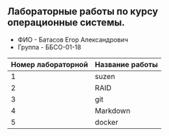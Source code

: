 ## Лабораторные работы по курсу операционные системы.
- ФИО - Батасов Егор Александрович
- Группа - ББСО-01-18


| Номер лабораторной | Название работы |
| -------------------|-----------------|
|          1         |     suzen       |
|          2         |     RAID        |
|          3         |     git         |
|          4         |     Markdown    |
|          5         |     docker       |
